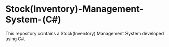 # Stock(Inventory)-Management-System-(C#)

This repository contains a Stock(Inventory) Management System developed using C#.
